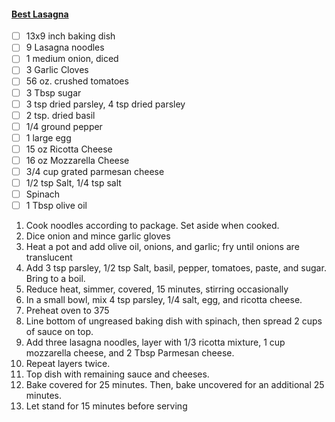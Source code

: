 #### [Best Lasagna](https://www.tasteofhome.com/recipes/best-lasagna/)
- [ ] 13x9 inch baking dish
- [ ] 9 Lasagna noodles
- [ ] 1 medium onion, diced
- [ ] 3 Garlic Cloves
- [ ] 56 oz. crushed tomatoes
- [ ] 3 Tbsp sugar
- [ ] 3 tsp dried parsley, 4 tsp dried parsley
- [ ] 2 tsp. dried basil
- [ ] 1/4 ground pepper
- [ ] 1 large egg
- [ ] 15 oz Ricotta Cheese
- [ ] 16 oz Mozzarella Cheese
- [ ] 3/4 cup grated parmesan cheese
- [ ] 1/2 tsp Salt, 1/4 tsp salt
- [ ] Spinach
- [ ] 1 Tbsp olive oil

1. Cook noodles according to package. Set aside when cooked.
1. Dice onion and mince garlic gloves
1. Heat a pot and add olive oil, onions, and garlic; fry until onions are translucent
1. Add 3 tsp parsley, 1/2 tsp Salt, basil, pepper, tomatoes, paste, and sugar. Bring to a boil.
1. Reduce heat, simmer, covered, 15 minutes, stirring occasionally
1. In a small bowl, mix 4 tsp parsley, 1/4 salt, egg, and ricotta cheese.
1. Preheat oven to 375
1. Line bottom of ungreased baking dish with spinach, then spread 2 cups of sauce on top.
1. Add three lasagna noodles, layer with 1/3 ricotta mixture, 1 cup mozzarella cheese, and 2 Tbsp Parmesan cheese.
1. Repeat layers twice.
1. Top dish with remaining sauce and cheeses.
1. Bake covered for 25 minutes. Then, bake uncovered for an additional 25 minutes.
1. Let stand for 15 minutes before serving